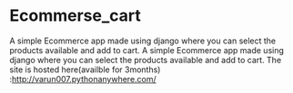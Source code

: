 # Ecommerse_cart
A simple Ecommerce app made using django where you can select the products available and add to cart.
A simple Ecommerce app made using django where you can select the products available and add to cart. The site is hosted here(availble for 3months) :http://varun007.pythonanywhere.com/
